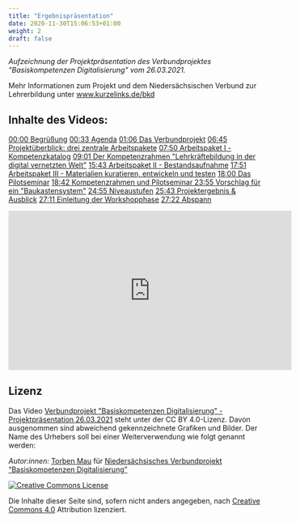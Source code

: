 ```yaml
---
title: "Ergebnispräsentation"
date: 2020-11-30T15:06:53+01:00
weight: 2
draft: false
---
```


*Aufzeichnung der Projektpräsentation des Verbundprojektes "Basiskompetenzen Digitalisierung" vom 26.03.2021.*

Mehr Informationen zum Projekt und dem Niedersächsischen Verbund zur Lehrerbildung unter www.kurzelinks.de/bkd

## Inhalte des Videos:
[00:00 Begrüßung](https://www.youtube.com/watch?v=7GLx1Kf9ENQ&t=0s)
[00:33 Agenda](https://www.youtube.com/watch?v=7GLx1Kf9ENQ&t=33s)
[01:06 Das Verbundprojekt](https://www.youtube.com/watch?v=7GLx1Kf9ENQ&t=66s)
[06:45 Projektüberblick: drei zentrale Arbeitspakete](https://www.youtube.com/watch?v=7GLx1Kf9ENQ&t=405s)
[07:50 Arbeitspaket I - Kompetenzkatalog](https://www.youtube.com/watch?v=7GLx1Kf9ENQ&t=470s)
[09:01 Der Kompetenzrahmen "Lehrkräftebildung in der digital vernetzten Welt"](https://www.youtube.com/watch?v=7GLx1Kf9ENQ&t=541s)
[15:43 Arbeitspaket II - Bestandsaufnahme](https://www.youtube.com/watch?v=7GLx1Kf9ENQ&t=943s)
[17:51 Arbeitspaket III - Materialien kuratieren, entwickeln und testen](https://www.youtube.com/watch?v=7GLx1Kf9ENQ&t=1071s)
[18:00 Das Pilotseminar](https://www.youtube.com/watch?v=7GLx1Kf9ENQ&t=1080s)
[18:42 Kompetenzrahmen und Pilotseminar ](https://www.youtube.com/watch?v=7GLx1Kf9ENQ&t=1122s)
[23:55 Vorschlag für ein "Baukastensystem"](https://www.youtube.com/watch?v=7GLx1Kf9ENQ&t=1435s)
[24:55 Niveaustufen](https://www.youtube.com/watch?v=7GLx1Kf9ENQ&t=1495s)
[25:43 Projektergebnis & Ausblick](https://www.youtube.com/watch?v=7GLx1Kf9ENQ&t=1543s)
[27:11 Einleitung der Workshopphase](https://www.youtube.com/watch?v=7GLx1Kf9ENQ&t=1631s)
[27:22 Abspann ](https://www.youtube.com/watch?v=7GLx1Kf9ENQ&t=1642s)

<iframe width="560" height="315" src="https://www.youtube.com/embed/7GLx1Kf9ENQ" title="YouTube video player" frameborder="0" allow="accelerometer; autoplay; clipboard-write; encrypted-media; gyroscope; picture-in-picture" allowfullscreen></iframe>

## Lizenz

Das Video [Verbundprojekt "Basiskompetenzen Digitalisierung" - Projektpräsentation 26.03.2021](https://youtu.be/7GLx1Kf9ENQ) steht unter der CC BY 4.0-Lizenz. Davon ausgenommen sind abweichend gekennzeichnete Grafiken und Bilder. Der Name des Urhebers soll bei einer Weiterverwendung wie folgt genannt werden: 

*Autor:innen:* [Torben Mau](https://www.torbenmau.de) für [Niedersächsisches Verbundprojekt “Basiskompetenzen Digitalisierung”](http://www.lehrerbildungsverbund-niedersachsen.de/index.php?s=ProjektBasiskompetenzenDigitalisierung)



<a rel="license" href="http://creativecommons.org/licenses/by/4.0/"><img alt="Creative Commons License" style="border-width:0" src="https://i.creativecommons.org/l/by/4.0/88x31.png" /></a><br/><p>Die Inhalte dieser Seite sind, sofern nicht anders angegeben, nach <a rel="license" href="http://creativecommons.org/licenses/by/4.0/">Creative Commons 4.0</a> Attribution lizenziert.</p>





